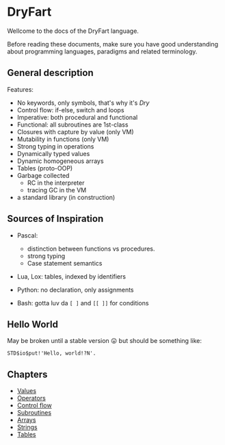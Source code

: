 # DryFart

Wellcome to the docs of the DryFart language.

Before reading these documents, make sure you have good understanding about programming languages, paradigms and related terminology.

## General description

Features:
* No keywords, only symbols, that's why it's _Dry_
* Control flow: if-else, switch and loops
* Imperative: both procedural and functional
* Functional: all subroutines are 1st-class 
* Closures with capture by value (only VM)
* Mutability in functions (only VM)
* Strong typing in operations
* Dynamically typed values
* Dynamic homogeneous arrays
* Tables (proto-OOP)
* Garbage collected
    * RC in the interpreter
    * tracing GC in the VM
* a standard library (in construction)

## Sources of Inspiration

* Pascal:
	* distinction between functions vs procedures.
	* strong typing
	* Case statement semantics
* Lua, Lox: tables, indexed by identifiers

* Python: no declaration, only assignments
* Bash: gotta luv da `[ ]` and `[[ ]]` for conditions

## Hello World

May be broken until a stable version :stuck_out_tongue: but should be something like:

```
STD$io$put!'Hello, world!?N'.
```

## Chapters

* [Values](values.md)
* [Operators](ops.md)
* [Control flow](control.md)
* [Subroutines](funcs_n_procs.md)
* [Arrays](arrays.md)
* [Strings](strings.md)
* [Tables](tables.md)
